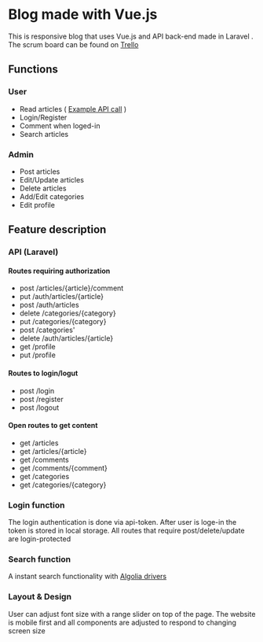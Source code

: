 # Blog made with Vue.js 

This is responsive blog that uses Vue.js and API back-end made in Laravel .
The scrum board can be found on  [ Trello](https://trello.com/b/PNoFE0Nk/week-7-8-api-vuejs) 

## Functions

### User
* Read articles ( [ Example API call](https://peaceful-dusk-59248.herokuapp.com/api/articles) )
* Login/Register
* Comment when loged-in
* Search articles

### Admin
* Post articles
* Edit/Update articles
* Delete articles
* Add/Edit categories
* Edit profile


## Feature description

### API (Laravel)
#### Routes requiring authorization
* post /articles/{article}/comment
* put /auth/articles/{article}
* post /auth/articles
* delete /categories/{category}
* put /categories/{category}
* post /categories'
* delete /auth/articles/{article}
* get /profile
* put /profile
#### Routes to login/logut
* post /login
* post /register
* post /logout
#### Open routes to get content
* get /articles
* get /articles/{article}
* get /comments
* get /comments/{comment}
* get /categories
* get /categories/{category}

### Login function

The login authentication is done via api-token. After user is loge-in the token is stored in local storage. 
All routes that require post/delete/update are login-protected 

### Search function
A  instant search functionality  with [ Algolia drivers](https://www.algolia.com/) 
### Layout & Design

User can adjust font size with a range slider on top of the page. The website is mobile first and all components are adjusted to respond to changing screen size

